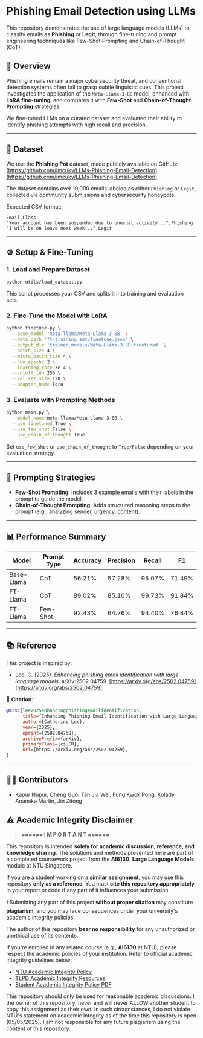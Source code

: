 # Phishing Email Detection using LLMs

This repository demonstrates the use of large language models (LLMs) to classify emails as **Phishing** or **Legit**, through fine-tuning and prompt engineering techniques like Few-Shot Prompting and Chain-of-Thought (CoT).

## 📌 Overview

Phishing emails remain a major cybersecurity threat, and conventional detection systems often fail to grasp subtle linguistic cues. This project investigates the application of the `Meta-Llama-3-8B` model, enhanced with **LoRA fine-tuning**, and compares it with **Few-Shot** and **Chain-of-Thought Prompting** strategies.

We fine-tuned LLMs on a curated dataset and evaluated their ability to identify phishing attempts with high recall and precision.

---

## 📁 Dataset

We use the **Phishing Pot** dataset, made publicly available on GitHub:
[https://github.com/imcuky/LLMs-Phishing-Email-Detection](https://github.com/imcuky/LLMs-Phishing-Email-Detection)


The dataset contains over 19,000 emails labeled as either `Phishing` or `Legit`, collected via community submissions and cybersecurity honeypots.

Expected CSV format:

```csv
Email,Class
"Your account has been suspended due to unusual activity...",Phishing
"I will be on leave next week...",Legit
```

---

## ⚙️ Setup & Fine-Tuning

### 1. Load and Prepare Dataset

```bash
python utils/load_dataset.py
```

This script processes your CSV and splits it into training and evaluation sets.

### 2. Fine-Tune the Model with LoRA

```bash
python finetune.py \
  --base_model 'meta-llama/Meta-Llama-3-8B' \
  --data_path 'ft-training_set/finetune.json' \
  --output_dir 'trained_models/Meta-Llama-3-8B-finetuned' \
  --batch_size 4 \
  --micro_batch_size 4 \
  --num_epochs 2 \
  --learning_rate 3e-4 \
  --cutoff_len 256 \
  --val_set_size 120 \
  --adapter_name lora
```

### 3. Evaluate with Prompting Methods

```bash
python main.py \
  --model_name meta-llama/Meta-Llama-3-8B \
  --use_finetuned True \
  --use_few_shot False \
  --use_chain_of_thought True
```

Set `use_few_shot` or `use_chain_of_thought` to `True/False` depending on your evaluation strategy.

---

## 🧪 Prompting Strategies

* **Few-Shot Prompting**: Includes 3 example emails with their labels in the prompt to guide the model.
* **Chain-of-Thought Prompting**: Adds structured reasoning steps to the prompt (e.g., analyzing sender, urgency, content).

---

## 📊 Performance Summary

| Model      | Prompt Type | Accuracy | Precision | Recall | F1     |
| ---------- | ----------- | -------- | --------- | ------ | ------ |
| Base-Llama | CoT         | 56.21%   | 57.28%    | 95.07% | 71.49% |
| FT-Llama   | CoT         | 89.02%   | 85.10%    | 99.73% | 91.84% |
| FT-Llama   | Few-Shot    | 92.43%   | 64.76%    | 94.40% | 76.84% |

---

## 📚 Reference

This project is inspired by:

* Lee, C. (2025). *Enhancing phishing email identification with large language models*. arXiv:2502.04759. [https://arxiv.org/abs/2502.04759](https://arxiv.org/abs/2502.04759)

📌 **Citation**:

```bibtex
@misc{lee2025enhancingphishingemailidentification,
      title={Enhancing Phishing Email Identification with Large Language Models}, 
      author={Catherine Lee},
      year={2025},
      eprint={2502.04759},
      archivePrefix={arXiv},
      primaryClass={cs.CR},
      url={https://arxiv.org/abs/2502.04759}, 
}
```

---

## 👩‍💻 Contributors

* Kapur Nupur, Cheng Guo, Tan Jia Wei, Fung Kwok Pong, Kolady Anamika Martin, Jin Zitong

## ⚠️ Academic Integrity Disclaimer

> **====== I M P O R T A N T ======**

This repository is intended **solely for academic discussion, reference, and knowledge sharing**. The solutions and methods presented here are part of a completed coursework project from the **AI6130: Large Language Models** module at NTU Singapore.

If you are a student working on a **similar assignment**, you may use this repository **only as a reference**. You must **cite this repository appropriately** in your report or code if any part of it influences your submission.

❗ Submitting any part of this project **without proper citation** may constitute **plagiarism**, and you may face consequences under your university's academic integrity policies.

The author of this repository **bear no responsibility** for any unauthorized or unethical use of its contents.

If you're enrolled in any related course (e.g., **AI6130** at NTU), please respect the academic policies of your institution. Refer to official academic integrity guidelines below:

- [NTU Academic Integrity Policy](https://ts.ntu.edu.sg/sites/intranet/dept/tlpd/ai/Pages/NTU-Academic-Integrity-Policy.aspx)
- [TLPD Academic Integrity Resources](https://ts.ntu.edu.sg/sites/intranet/dept/tlpd/ai/Pages/default.aspx)
- [Student Academic Integrity Policy PDF](https://ts.ntu.edu.sg/sites/policyportal/new/Documents/All%20including%20NIE%20staff%20and%20students/Student%20Academic%20Integrity%20Policy.pdf)

This repository should only be used for reasonable academic discussions. I, the owner of this repository, never and will never ALLOW another student to copy this assignment as their own. In such circumstances, I do not violate NTU's statement on academic integrity as of the time this repository is open (05/05/2025). I am not responsible for any future plagiarism using the content of this repository.
